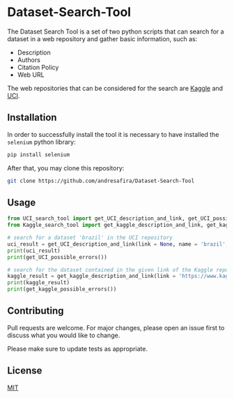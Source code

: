 # Dataset-Search-Tool

The Dataset Search Tool is a set of two python scripts that can search for a dataset in a web repository and gather basic information, such as:
- Description
- Authors
- Citation Policy
- Web URL

The web repositories that can be considered for the search are [Kaggle](https://www.kaggle.com/) and [UCI](https://archive.ics.uci.edu/).

## Installation

In order to successfully install the tool it is necessary to have installed the ```selenium``` python library:

```bash
pip install selenium
```

After that, you may clone this repository:

```bash
git clone https://github.com/andresafira/Dataset-Search-Tool
```


## Usage

```python
from UCI_search_tool import get_UCI_description_and_link, get_UCI_possible_errors
from Kaggle_search_tool import get_kaggle_description_and_link, get_kaggle_possible_errors

# search for a dataset 'brazil' in the UCI repository
uci_result = get_UCI_description_and_link(link = None, name = 'brazil', minimize = False)
print(uci_result)
print(get_UCI_possible_errors())

# search for the dataset contained in the given link of the Kaggle repository
kaggle_result = get_kaggle_description_and_link(link = 'https://www.kaggle.com/datasets/thesnak/stock-market-analysis', name = None, search_competitions = False, minimize = False)
print(kaggle_result)
print(get_kaggle_possible_errors())
```

## Contributing

Pull requests are welcome. For major changes, please open an issue first
to discuss what you would like to change.

Please make sure to update tests as appropriate.

## License

[MIT](https://choosealicense.com/licenses/mit/)
